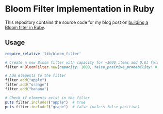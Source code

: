 # Bloom Filter Implementation in Ruby

This repository contains the source code for my blog post on [building a Bloom filter in Ruby](https://mohllal.github.io/building-a-bloom-filter-in-ruby/).

## Usage

```ruby
require_relative 'lib/bloom_filter'

# Create a new Bloom filter with capacity for ~1000 items and 0.01 false positive probability
filter = BloomFilter.new(capacity: 1000, false_positive_probability: 0.01)

# Add elements to the filter
filter.add("apple")
filter.add("orange")
filter.add("banana")

# Check if elements exist in the filter
puts filter.include?("apple")  # true
puts filter.include?("grape")  # false (unless false positive)
```
